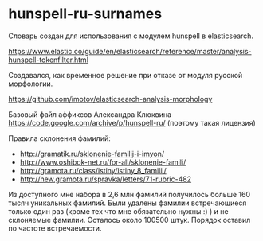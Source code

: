 # hunspell-ru-surnames

Словарь создан для использования с модулем hunspell в elasticsearch. 

https://www.elastic.co/guide/en/elasticsearch/reference/master/analysis-hunspell-tokenfilter.html

Создавался, как временное решение при отказе от модуля русской морфологии. 

https://github.com/imotov/elasticsearch-analysis-morphology

Базовый файл аффиксов Александра Клюквина https://code.google.com/archive/p/hunspell-ru/ (поэтому такая лицензия)

Правила склонения фамилий:
* http://gramatik.ru/sklonenie-familij-i-imyon/
* http://www.oshibok-net.ru/for-all/sklonenie-famili/
* http://gramota.ru/class/istiny/istiny_8_familii/
* http://new.gramota.ru/spravka/letters/71-rubric-482

Из доступного мне набора в 2,6 млн фамилий получилось больше 160 тысяч уникальных фамилий. Были удалены фамилии встречающиеся только один раз (кроме тех что мне обязательно нужны :) ) и не склоняемые фамилии. Осталось около 100500 штук. Порядок оставил по частоте встречаемости.
